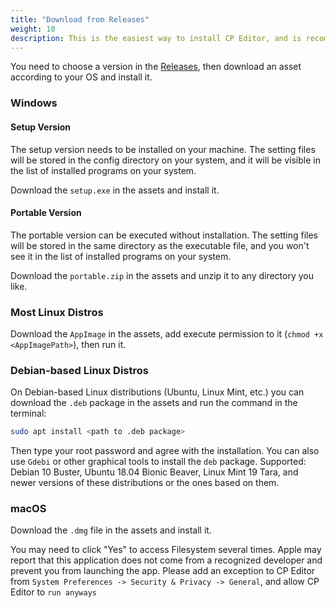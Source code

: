 ```yaml
---
title: "Download from Releases"
weight: 10
description: This is the easiest way to install CP Editor, and is recommended for most users.
---
```


You need to choose a version in the [Releases](https://github.com/cpeditor/cpeditor/releases), then download an asset according to your OS and install it.

### Windows

#### Setup Version

The setup version needs to be installed on your machine. The setting files will be stored in the config directory on your system, and it will be visible in the list of installed programs on your system.

Download the `setup.exe` in the assets and install it.

#### Portable Version

The portable version can be executed without installation. The setting files will be stored in the same directory as the executable file, and you won't see it in the list of installed programs on your system.

Download the `portable.zip` in the assets and unzip it to any directory you like.

### Most Linux Distros

Download the `AppImage` in the assets, add execute permission to it (`chmod +x <AppImagePath>`), then run it.

### Debian-based Linux Distros

On Debian-based Linux distributions (Ubuntu, Linux Mint, etc.) you can download the `.deb` package in the assets and run the command in the terminal:

```sh
sudo apt install <path to .deb package>
```

Then type your root password and agree with the installation. You can also use `Gdebi` or other graphical tools to install the `deb` package. Supported: Debian 10 Buster, Ubuntu 18.04 Bionic Beaver, Linux Mint 19 Tara, and newer versions of these distributions or the ones based on them.

### macOS

Download the `.dmg` file in the assets and install it.

You may need to click "Yes" to access Filesystem several times. Apple may report that this application does not come from a recognized developer and prevent you from launching the app. Please add an exception to CP Editor from `System Preferences -> Security & Privacy -> General`, and allow CP Editor to `run anyways`
